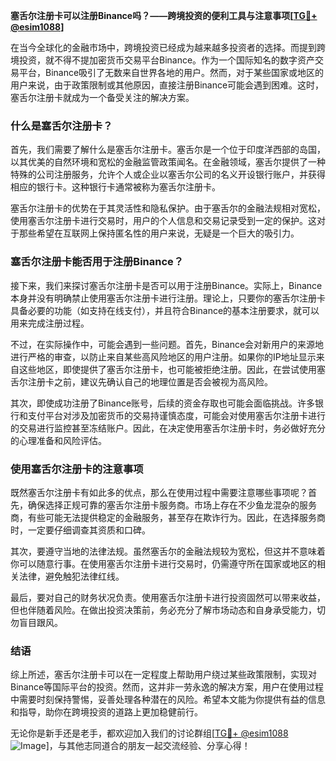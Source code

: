 **塞舌尔注册卡可以注册Binance吗？——跨境投资的便利工具与注意事项[[TG💪+ @esim1088](https://t.me/s/esim1088)]**

在当今全球化的金融市场中，跨境投资已经成为越来越多投资者的选择。而提到跨境投资，就不得不提加密货币交易平台Binance。作为一个国际知名的数字资产交易平台，Binance吸引了无数来自世界各地的用户。然而，对于某些国家或地区的用户来说，由于政策限制或其他原因，直接注册Binance可能会遇到困难。这时，塞舌尔注册卡就成为一个备受关注的解决方案。

### 什么是塞舌尔注册卡？

首先，我们需要了解什么是塞舌尔注册卡。塞舌尔是一个位于印度洋西部的岛国，以其优美的自然环境和宽松的金融监管政策闻名。在金融领域，塞舌尔提供了一种特殊的公司注册服务，允许个人或企业以塞舌尔公司的名义开设银行账户，并获得相应的银行卡。这种银行卡通常被称为塞舌尔注册卡。

塞舌尔注册卡的优势在于其灵活性和隐私保护。由于塞舌尔的金融法规相对宽松，使用塞舌尔注册卡进行交易时，用户的个人信息和交易记录受到一定的保护。这对于那些希望在互联网上保持匿名性的用户来说，无疑是一个巨大的吸引力。

### 塞舌尔注册卡能否用于注册Binance？

接下来，我们来探讨塞舌尔注册卡是否可以用于注册Binance。实际上，Binance本身并没有明确禁止使用塞舌尔注册卡进行注册。理论上，只要你的塞舌尔注册卡具备必要的功能（如支持在线支付），并且符合Binance的基本注册要求，就可以用来完成注册过程。

不过，在实际操作中，可能会遇到一些问题。首先，Binance会对新用户的来源地进行严格的审查，以防止来自某些高风险地区的用户注册。如果你的IP地址显示来自这些地区，即使提供了塞舌尔注册卡，也可能被拒绝注册。因此，在尝试使用塞舌尔注册卡之前，建议先确认自己的地理位置是否会被视为高风险。

其次，即使成功注册了Binance账号，后续的资金存取也可能会面临挑战。许多银行和支付平台对涉及加密货币的交易持谨慎态度，可能会对使用塞舌尔注册卡进行的交易进行监控甚至冻结账户。因此，在决定使用塞舌尔注册卡时，务必做好充分的心理准备和风险评估。

### 使用塞舌尔注册卡的注意事项

既然塞舌尔注册卡有如此多的优点，那么在使用过程中需要注意哪些事项呢？首先，确保选择正规可靠的塞舌尔注册卡服务商。市场上存在不少鱼龙混杂的服务商，有些可能无法提供稳定的金融服务，甚至存在欺诈行为。因此，在选择服务商时，一定要仔细调查其资质和口碑。

其次，要遵守当地的法律法规。虽然塞舌尔的金融法规较为宽松，但这并不意味着你可以随意行事。在使用塞舌尔注册卡进行交易时，仍需遵守所在国家或地区的相关法律，避免触犯法律红线。

最后，要对自己的财务状况负责。使用塞舌尔注册卡进行投资固然可以带来收益，但也伴随着风险。在做出投资决策前，务必充分了解市场动态和自身承受能力，切勿盲目跟风。

### 结语

综上所述，塞舌尔注册卡可以在一定程度上帮助用户绕过某些政策限制，实现对Binance等国际平台的投资。然而，这并非一劳永逸的解决方案，用户在使用过程中需要时刻保持警惕，妥善处理各种潜在的风险。希望本文能为你提供有益的信息和指导，助你在跨境投资的道路上更加稳健前行。

无论你是新手还是老手，都欢迎加入我们的讨论群组[[TG💪+ @esim1088](https://t.me/s/esim1088) ![Image](https://i.postimg.cc/4NQfJmqS/Snipaste-2025-05-13-00-14-12.png)]，与其他志同道合的朋友一起交流经验、分享心得！